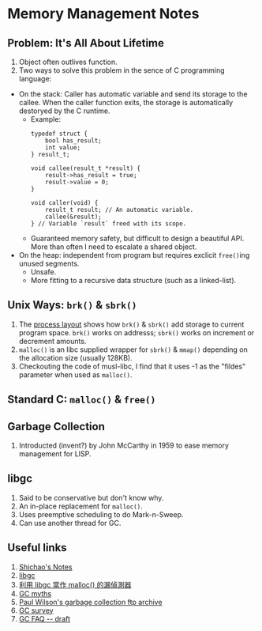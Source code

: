 # Memory Management Notes

## Problem: It's All About Lifetime

1. Object often outlives function.
2. Two ways to solve this problem in the sence of C programming language:
  - On the stack: Caller has automatic variable and send its storage to the callee. When the caller function exits, the storage is automatically destoryed by the C runtime.
    - Example:
      ```
      typedef struct {
          bool has_result;
          int value;
      } result_t;
      
      void callee(result_t *result) {
          result->has_result = true;
          result->value = 0;
      }
      
      void caller(void) {
          result_t result; // An automatic variable.
          callee(&result);
      } // Variable `result` freed with its scope.
      ```      
    - Guaranteed memory safety, but difficult to design a beautiful API. More than often I need to escalate a shared object.
  - On the heap: independent from program but requires exclicit `free()`ing unused segments.
    - Unsafe.
    - More fitting to a recursive data structure (such as a linked-list).

## Unix Ways: `brk()` & `sbrk()`

1. The [process layout](https://notes.shichao.io/tlpi/ch7/) shows how `brk()` & `sbrk()` add storage to current program space. `brk()` works on addresss; `sbrk()` works on increment or decrement amounts.
2. `malloc()` is an libc supplied wrapper for `sbrk()` & `mmap()` depending on the allocation size (usually 128KB).
3. Checkouting the code of musl-libc, I find that it uses -1 as the "fildes" parameter when used as `malloc()`.

## Standard C: `malloc()` & `free()`

## Garbage Collection

1. Introducted (invent?) by John McCarthy in 1959 to ease memory management for LISP.

## libgc

1. Said to be conservative but don't know why.
2. An in-place replacement for `malloc()`.
3. Uses preemptive scheduling to do Mark-n-Sweep.
4. Can use another thread for GC.

## Useful links

1. [Shichao's Notes](https://notes.shichao.io/tlpi/ch7/)
2. [libgc](http://www.hboehm.info/gc/)
3. [利用 libgc 當作 malloc() 的漏偵測器](http://blog.csdn.net/freedom2028/article/details/4383838)
4. [GC myths](http://www.hboehm.info/gc/myths.ps)
5. [Paul Wilson's garbage collection ftp archive](ftp://ftp.cs.utexas.edu/pub/garbage/)
6. [GC survey](ftp://ftp.cs.utexas.edu/pub/garbage/gcsurvey.ps)
7. [GC FAQ -- draft](http://www.iecc.com/gclist/GC-faq.html)
